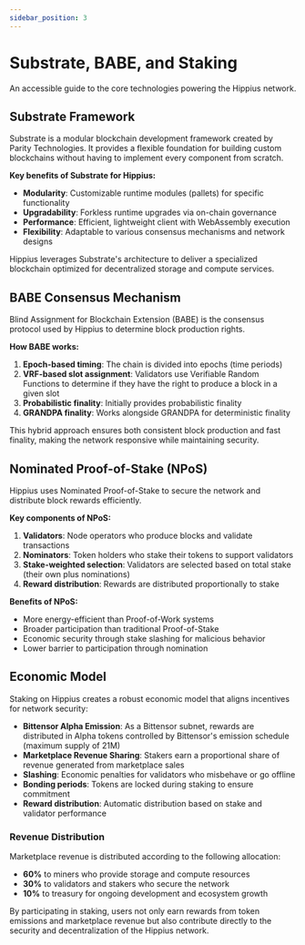```yaml
---
sidebar_position: 3
---
```


# Substrate, BABE, and Staking

An accessible guide to the core technologies powering the Hippius network.

## Substrate Framework

Substrate is a modular blockchain development framework created by Parity Technologies. It provides a flexible foundation for building custom blockchains without having to implement every component from scratch.

**Key benefits of Substrate for Hippius:**
- **Modularity**: Customizable runtime modules (pallets) for specific functionality
- **Upgradability**: Forkless runtime upgrades via on-chain governance
- **Performance**: Efficient, lightweight client with WebAssembly execution
- **Flexibility**: Adaptable to various consensus mechanisms and network designs

Hippius leverages Substrate's architecture to deliver a specialized blockchain optimized for decentralized storage and compute services.

## BABE Consensus Mechanism

Blind Assignment for Blockchain Extension (BABE) is the consensus protocol used by Hippius to determine block production rights.

**How BABE works:**
1. **Epoch-based timing**: The chain is divided into epochs (time periods)
2. **VRF-based slot assignment**: Validators use Verifiable Random Functions to determine if they have the right to produce a block in a given slot
3. **Probabilistic finality**: Initially provides probabilistic finality
4. **GRANDPA finality**: Works alongside GRANDPA for deterministic finality

This hybrid approach ensures both consistent block production and fast finality, making the network responsive while maintaining security.

## Nominated Proof-of-Stake (NPoS)

Hippius uses Nominated Proof-of-Stake to secure the network and distribute block rewards efficiently.

**Key components of NPoS:**
1. **Validators**: Node operators who produce blocks and validate transactions
2. **Nominators**: Token holders who stake their tokens to support validators
3. **Stake-weighted selection**: Validators are selected based on total stake (their own plus nominations)
4. **Reward distribution**: Rewards are distributed proportionally to stake

**Benefits of NPoS:**
- More energy-efficient than Proof-of-Work systems
- Broader participation than traditional Proof-of-Stake
- Economic security through stake slashing for malicious behavior
- Lower barrier to participation through nomination

## Economic Model

Staking on Hippius creates a robust economic model that aligns incentives for network security:

- **Bittensor Alpha Emission**: As a Bittensor subnet, rewards are distributed in Alpha tokens controlled by Bittensor's emission schedule (maximum supply of 21M)
- **Marketplace Revenue Sharing**: Stakers earn a proportional share of revenue generated from marketplace sales
- **Slashing**: Economic penalties for validators who misbehave or go offline
- **Bonding periods**: Tokens are locked during staking to ensure commitment
- **Reward distribution**: Automatic distribution based on stake and validator performance

### Revenue Distribution

Marketplace revenue is distributed according to the following allocation:
- **60%** to miners who provide storage and compute resources
- **30%** to validators and stakers who secure the network
- **10%** to treasury for ongoing development and ecosystem growth

By participating in staking, users not only earn rewards from token emissions and marketplace revenue but also contribute directly to the security and decentralization of the Hippius network.
